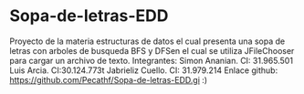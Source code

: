 # Sopa-de-letras-EDD
Proyecto de la materia estructuras de datos el cual presenta una sopa de letras con arboles de busqueda BFS y DFSen el cual se utiliza JFileChooser para cargar un archivo de texto. Integrantes:
Simon Ananian. CI: 31.965.501
Luis Arcia. CI:30.124.773t
Jabrieliz Cuello. CI: 31.979.214 Enlace github: https://github.com/Pecathf/Sopa-de-letras-EDD.gi
:)
